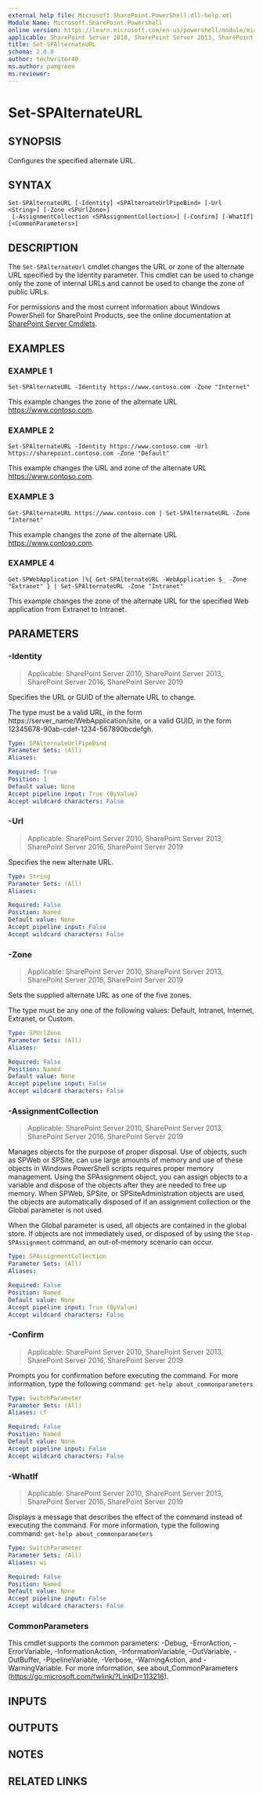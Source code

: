 ```yaml
---
external help file: Microsoft.SharePoint.PowerShell.dll-help.xml
Module Name: Microsoft.SharePoint.Powershell
online version: https://learn.microsoft.com/en-us/powershell/module/microsoft.sharepoint.powershell/set-spalternateurl
applicable: SharePoint Server 2010, SharePoint Server 2013, SharePoint Server 2016, SharePoint Server 2019
title: Set-SPAlternateURL
schema: 2.0.0
author: techwriter40
ms.author: pamgreen
ms.reviewer:
---
```


# Set-SPAlternateURL

## SYNOPSIS
Configures the specified alternate URL.

## SYNTAX

```
Set-SPAlternateURL [-Identity] <SPAlternateUrlPipeBind> [-Url <String>] [-Zone <SPUrlZone>]
 [-AssignmentCollection <SPAssignmentCollection>] [-Confirm] [-WhatIf] [<CommonParameters>]
```

## DESCRIPTION
The `Set-SPAlternateUrl` cmdlet changes the URL or zone of the alternate URL specified by the Identity parameter.
This cmdlet can be used to change only the zone of internal URLs and cannot be used to change the zone of public URLs.

For permissions and the most current information about Windows PowerShell for SharePoint Products, see the online documentation at [SharePoint Server Cmdlets](https://learn.microsoft.com/powershell/sharepoint/sharepoint-server/sharepoint-server-cmdlets).

## EXAMPLES

### EXAMPLE 1
```
Set-SPAlternateURL -Identity https://www.contoso.com -Zone "Internet"
```

This example changes the zone of the alternate URL https://www.contoso.com.

### EXAMPLE 2
```
Set-SPAlternateURL -Identity https://www.contoso.com -Url https://sharepoint.contoso.com -Zone "Default"
```

This example changes the URL and zone of the alternate URL https://www.contoso.com.

### EXAMPLE 3
```
Get-SPAlternateURL https://www.contoso.com | Set-SPAlternateURL -Zone "Internet"
```

This example changes the zone of the alternate URL https://www.contoso.com.

### EXAMPLE 4
```
Get-SPWebApplication |%{ Get-SPAlternateURL -WebApplication $_ -Zone "Extranet" } | Set-SPAlternateURL -Zone "Intranet"
```

This example changes the zone of the alternate URL for the specified Web application from Extranet to Intranet.

## PARAMETERS

### -Identity

> Applicable: SharePoint Server 2010, SharePoint Server 2013, SharePoint Server 2016, SharePoint Server 2019

Specifies the URL or GUID of the alternate URL to change.

The type must be a valid URL, in the form https://server_name/WebApplication/site, or a valid GUID, in the form 12345678-90ab-cdef-1234-567890bcdefgh.

```yaml
Type: SPAlternateUrlPipeBind
Parameter Sets: (All)
Aliases:

Required: True
Position: 1
Default value: None
Accept pipeline input: True (ByValue)
Accept wildcard characters: False
```

### -Url

> Applicable: SharePoint Server 2010, SharePoint Server 2013, SharePoint Server 2016, SharePoint Server 2019

Specifies the new alternate URL.

```yaml
Type: String
Parameter Sets: (All)
Aliases:

Required: False
Position: Named
Default value: None
Accept pipeline input: False
Accept wildcard characters: False
```

### -Zone

> Applicable: SharePoint Server 2010, SharePoint Server 2013, SharePoint Server 2016, SharePoint Server 2019

Sets the supplied alternate URL as one of the five zones.

The type must be any one of the following values: Default, Intranet, Internet, Extranet, or Custom.

```yaml
Type: SPUrlZone
Parameter Sets: (All)
Aliases:

Required: False
Position: Named
Default value: None
Accept pipeline input: False
Accept wildcard characters: False
```

### -AssignmentCollection

> Applicable: SharePoint Server 2010, SharePoint Server 2013, SharePoint Server 2016, SharePoint Server 2019

Manages objects for the purpose of proper disposal.
Use of objects, such as SPWeb or SPSite, can use large amounts of memory and use of these objects in Windows PowerShell scripts requires proper memory management.
Using the SPAssignment object, you can assign objects to a variable and dispose of the objects after they are needed to free up memory.
When SPWeb, SPSite, or SPSiteAdministration objects are used, the objects are automatically disposed of if an assignment collection or the Global parameter is not used.

When the Global parameter is used, all objects are contained in the global store.
If objects are not immediately used, or disposed of by using the `Stop-SPAssignment` command, an out-of-memory scenario can occur.

```yaml
Type: SPAssignmentCollection
Parameter Sets: (All)
Aliases:

Required: False
Position: Named
Default value: None
Accept pipeline input: True (ByValue)
Accept wildcard characters: False
```

### -Confirm

> Applicable: SharePoint Server 2010, SharePoint Server 2013, SharePoint Server 2016, SharePoint Server 2019

Prompts you for confirmation before executing the command.
For more information, type the following command: `get-help about_commonparameters`

```yaml
Type: SwitchParameter
Parameter Sets: (All)
Aliases: cf

Required: False
Position: Named
Default value: None
Accept pipeline input: False
Accept wildcard characters: False
```

### -WhatIf

> Applicable: SharePoint Server 2010, SharePoint Server 2013, SharePoint Server 2016, SharePoint Server 2019

Displays a message that describes the effect of the command instead of executing the command.
For more information, type the following command: `get-help about_commonparameters`

```yaml
Type: SwitchParameter
Parameter Sets: (All)
Aliases: wi

Required: False
Position: Named
Default value: None
Accept pipeline input: False
Accept wildcard characters: False
```

### CommonParameters
This cmdlet supports the common parameters: -Debug, -ErrorAction, -ErrorVariable, -InformationAction, -InformationVariable, -OutVariable, -OutBuffer, -PipelineVariable, -Verbose, -WarningAction, and -WarningVariable. For more information, see about_CommonParameters (https://go.microsoft.com/fwlink/?LinkID=113216).

## INPUTS

## OUTPUTS

## NOTES

## RELATED LINKS

